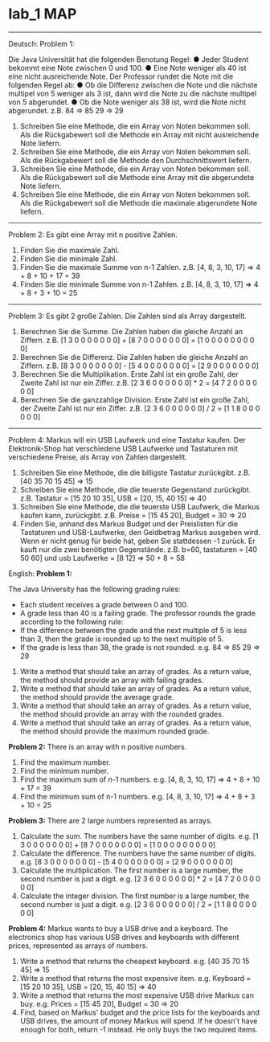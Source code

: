 # lab_1 MAP

--------------------------------------------------------------------------
Deutsch: 
Problem 1:

Die Java Universität hat die folgenden Benotung Regel:
 ● Jeder Student bekommt eine Note zwischen 0 und 100.
 ● Eine Note weniger als 40 ist eine nicht ausreichende Note.
 Der Professor rundet die Note mit die folgenden Regel ab:
 ● Ob die Differenz zwischen die Note und die nächste multipel von 5 weniger als 3 ist,
 dann wird die Note zu die nächste multipel von 5 abgerundet.
 ● Ob die Note weniger als 38 ist, wird die Note nicht abgerundet.
z.B. 84 => 85
 29 => 29
1. Schreiben Sie eine Methode, die ein Array von Noten bekommen soll. Als die
Rückgabewert soll die Methode ein Array mit nicht ausreichende Note liefern.
2. Schreiben Sie eine Methode, die ein Array von Noten bekommen soll. Als die
Rückgabewert soll die Methode den Durchschnittswert liefern.
3. Schreiben Sie eine Methode, die ein Array von Noten bekommen soll. Als die
Rückgabewert soll die Methode eine Array mit die abgerundete Note liefern.
4. Schreiben Sie eine Methode, die ein Array von Noten bekommen soll. Als die
Rückgabewert soll die Methode die maximale abgerundete Note liefern.

--------------------------------------------------------------------------

Problem 2: 
Es gibt eine Array mit n positive Zahlen.
1. Finden Sie die maximale Zahl.
2. Finden Sie die minimale Zahl.
3. Finden Sie die maximale Summe von n-1 Zahlen.
z.B. [4, 8, 3, 10, 17] => 4 + 8 + 10 + 17 = 39
4. Finden Sie die minimale Summe von n-1 Zahlen.
z.B. [4, 8, 3, 10, 17] => 4 + 8 + 3 + 10 = 25

--------------------------------------------------------------------------

Problem 3:
Es gibt 2 große Zahlen. Die Zahlen sind als Array dargestellt.
1. Berechnen Sie die Summe. Die Zahlen haben die gleiche Anzahl an Ziffern.
z.B. [1 3 0 0 0 0 0 0 0] + [8 7 0 0 0 0 0 0 0] = [1 0 0 0 0 0 0 0 0 0]
2. Berechnen Sie die Differenz. Die Zahlen haben die gleiche Anzahl an Ziffern.
z.B. [8 3 0 0 0 0 0 0 0] - [5 4 0 0 0 0 0 0 0] = [2 9 0 0 0 0 0 0 0]
3. Berechnen Sie die Multiplikation. Erste Zahl ist ein große Zahl, der Zweite Zahl ist nur
ein Ziffer.
z.B. [2 3 6 0 0 0 0 0 0] * 2 = [4 7 2 0 0 0 0 0 0]
4. Berechnen Sie die ganzzahlige Division. Erste Zahl ist ein große Zahl, der Zweite Zahl
ist nur ein Ziffer.
z.B. [2 3 6 0 0 0 0 0 0] / 2 = [1 1 8 0 0 0 0 0 0]
--------------------------------------------------------------------------

Problem 4:
Markus will ein USB Laufwerk und eine Tastatur kaufen. Der Elektronik-Shop hat
verschiedene USB Laufwerke und Tastaturen mit verschiedene Preise, als Array von Zahlen
dargestellt.
1. Schreiben Sie eine Methode, die die billigste Tastatur zurückgibt.
z.B. [40 35 70 15 45] => 15
2. Schreiben Sie eine Methode, die die teuerste Gegenstand zurückgibt.
z.B. Tastatur = [15 20 10 35], USB = [20, 15, 40 15] => 40
3. Schreiben Sie eine Methode, die die teuerste USB Laufwerk, die Markus kaufen kann,
zurückgibt.
z.B. Preise = [15 45 20], Budget = 30 => 20
4. Finden Sie, anhand des Markus Budget und der Preislisten für die Tastaturen und
USB-Laufwerke, den Geldbetrag Markus ausgeben wird. Wenn er nicht genug für
beide hat, geben Sie stattdessen -1 zurück. Er kauft nur die zwei benötigten
Gegenstände.
z.B. b=60, tastaturen = [40 50 60] und usb Laufwerke = [8 12] => 50 + 8 = 58



English: 
**Problem 1:**

The Java University has the following grading rules:
- Each student receives a grade between 0 and 100.
- A grade less than 40 is a failing grade.
The professor rounds the grade according to the following rule:
- If the difference between the grade and the next multiple of 5 is less than 3,
then the grade is rounded up to the next multiple of 5.
- If the grade is less than 38, the grade is not rounded.
e.g. 84 => 85
29 => 29

1. Write a method that should take an array of grades. As a return value, the method should provide an array with failing grades.
2. Write a method that should take an array of grades. As a return value, the method should provide the average grade.
3. Write a method that should take an array of grades. As a return value, the method should provide an array with the rounded grades.
4. Write a method that should take an array of grades. As a return value, the method should provide the maximum rounded grade.

**Problem 2:**
There is an array with n positive numbers.
1. Find the maximum number.
2. Find the minimum number.
3. Find the maximum sum of n-1 numbers.
e.g. [4, 8, 3, 10, 17] => 4 + 8 + 10 + 17 = 39
4. Find the minimum sum of n-1 numbers.
e.g. [4, 8, 3, 10, 17] => 4 + 8 + 3 + 10 = 25

**Problem 3:**
There are 2 large numbers represented as arrays.
1. Calculate the sum. The numbers have the same number of digits.
e.g. [1 3 0 0 0 0 0 0 0] + [8 7 0 0 0 0 0 0 0] = [1 0 0 0 0 0 0 0 0 0]
2. Calculate the difference. The numbers have the same number of digits.
e.g. [8 3 0 0 0 0 0 0 0] - [5 4 0 0 0 0 0 0 0] = [2 9 0 0 0 0 0 0 0]
3. Calculate the multiplication. The first number is a large number, the second number is just a digit.
e.g. [2 3 6 0 0 0 0 0 0] * 2 = [4 7 2 0 0 0 0 0 0]
4. Calculate the integer division. The first number is a large number, the second number is just a digit.
e.g. [2 3 6 0 0 0 0 0 0] / 2 = [1 1 8 0 0 0 0 0 0]

**Problem 4:**
Markus wants to buy a USB drive and a keyboard. The electronics shop has various USB drives and keyboards with different prices, represented as arrays of numbers.
1. Write a method that returns the cheapest keyboard.
e.g. [40 35 70 15 45] => 15
2. Write a method that returns the most expensive item.
e.g. Keyboard = [15 20 10 35], USB = [20, 15, 40 15] => 40
3. Write a method that returns the most expensive USB drive Markus can buy.
e.g. Prices = [15 45 20], Budget = 30 => 20
4. Find, based on Markus' budget and the price lists for the keyboards and USB drives, the amount of money Markus will spend. If he doesn't have enough for both, return -1 instead. He only buys the two required items.







